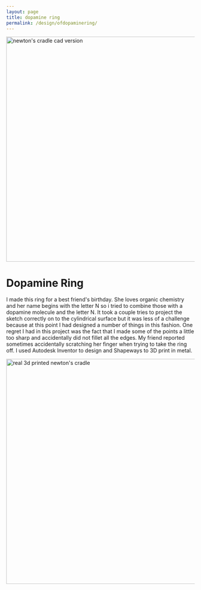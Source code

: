 ```yaml
---
layout: page
title: dopamine ring
permalink: /design/ofdopaminering/
---
```

<img src="../../assets/images/dopamine+ring+real.jpg" alt="newton's cradle cad version" width="600"/>

# Dopamine Ring

I made this ring for a best friend's birthday. She loves organic chemistry and her name begins with the letter N so i tried to combine those with a dopamine molecule and the letter N. It took a couple tries to project the sketch correctly on to the cylindrical surface but it was less of a challenge because at this point I had designed a number of things in this fashion. One regret I had in this project was the fact that I made some of the points a little too sharp and accidentally did not fillet all the edges. My friend reported sometimes accidentally scratching her finger when trying to take the ring off. I used Autodesk Inventor to design and Shapeways to 3D print in metal.

<img src="../../assets/images/dopaminering1.jpg" alt="real 3d printed newton's cradle" width="600"/>